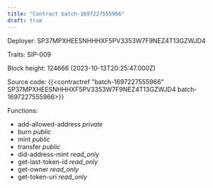 ```yaml
---
title: "Contract batch-1697227555966"
draft: true
---
```

Deployer: SP37MPXHEESNHHHXF5PV3353W7F9NEZ4T13GZWJD4

Traits:
SIP-009 



Block height: 124666 (2023-10-13T20:25:47.000Z)

Source code: {{<contractref "batch-1697227555966" SP37MPXHEESNHHHXF5PV3353W7F9NEZ4T13GZWJD4 batch-1697227555966>}}

Functions:

* add-allowed-address _private_
* burn _public_
* mint _public_
* transfer _public_
* did-address-mint _read_only_
* get-last-token-id _read_only_
* get-owner _read_only_
* get-token-uri _read_only_
